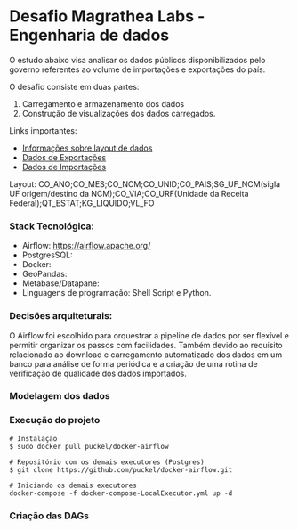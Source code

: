 # Desafio Magrathea Labs - Engenharia de dados

O estudo abaixo visa analisar os dados públicos disponibilizados pelo governo referentes ao volume de importações e exportações do país.

O desafio consiste em duas partes: 

1. Carregamento e armazenamento dos dados
2. Construção de visualizações dos dados carregados.



Links importantes:
- [Informações sobre layout de dados](http://www.mdic.gov.br/index.php/comercio-exterior/estatisticas-de-comercio-exterior/base-de-dados-do-comercio-exterior-brasileiro-arquivos-para-download
)
- [Dados de Exportações](http://www.mdic.gov.br/balanca/bd/comexstat-bd/ncm/EXP_COMPLETA.zip)
- [Dados de Importações](http://www.mdic.gov.br/balanca/bd/comexstat-bd/ncm/IMP_COMPLETA.zip)

Layout: CO_ANO;CO_MES;CO_NCM;CO_UNID;CO_PAIS;SG_UF_NCM(sigla UF origem/destino da NCM);CO_VIA;CO_URF(Unidade da Receita Federal);QT_ESTAT;KG_LIQUIDO;VL_FO

### Stack Tecnológica:

- Airflow: https://airflow.apache.org/
- PostgresSQL:
- Docker:
- GeoPandas:
- Metabase/Datapane:
- Linguagens de programação: Shell Script e Python.
### Decisões arquiteturais:
O Airflow foi escolhido para orquestrar a pipeline de dados por ser flexível e permitir organizar os passos com facilidades. Também devido ao requisito relacionado ao download e carregamento automatizado dos dados em um banco para análise de forma periódica e a criação de uma rotina de verificação de qualidade dos dados importados.


### Modelagem dos dados

### Execução do projeto

    # Instalação
    $ sudo docker pull puckel/docker-airflow

    # Repositório com os demais executores (Postgres)
    $ git clone https://github.com/puckel/docker-airflow.git

    # Iniciando os demais executores
    docker-compose -f docker-compose-LocalExecutor.yml up -d


### Criação das DAGs
